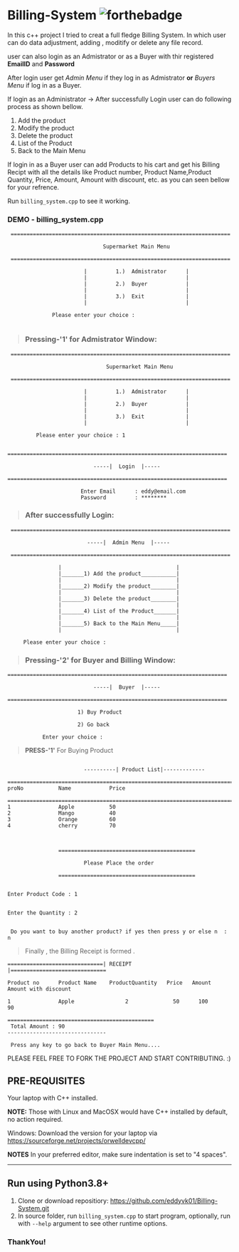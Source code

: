# Billing-System ![forthebadge](https://forthebadge.com/images/badges/made-with-c-plus-plus.svg)


In this c++ project I tried to creat a full fledge Billing System. In which user can do data adjustment, adding , moditify or delete any file record.

user can also login as an Admistrator or as a Buyer with thir registered **EmailID** and **Password**

After login user get *Admin Menu* if they log in as Admistrator **or** *Buyers Menu* if log in as a Buyer.

If login as an Administrator -> After successfully Login user can do following process as shown bellow.
1) Add the product
2) Modify the product
3) Delete the product
4) List of the Product
5) Back to the Main Menu

If login in as a Buyer user can add Products to his cart and get his Billing Recipt with all the details like Product number, Product Name,Product Quantity,  Price,  Amount, Amount with discount, etc. as you can seen bellow for your refrence.

Run `billing_system.cpp` to see it working.


###  DEMO - billing_system.cpp
```
 =====================================================================

                              Supermarket Main Menu

 =====================================================================
 
                        |         1.)  Admistrator      |
                        |                               |
                        |         2.)  Buyer            |
                        |                               |
                        |         3.)  Exit             |
                        |                               |

              Please enter your choice :


```
> ### **Pressing-'1'** for Admistrator Window:
``` 
 =====================================================================

                               Supermarket Main Menu

 =====================================================================

                        |         1.)  Admistrator      |
                        |                               |
                        |         2.)  Buyer            |
                        |                               |
                        |         3.)  Exit             |
                        |                               |

         Please enter your choice : 1


=====================================================================

                           -----|  Login  |-----

=====================================================================

                       Enter Email      : eddy@email.com
                       Password         : ********

```



> ### After successfully Login:

```
 =====================================================================

                         -----|  Admin Menu  |-----

 =====================================================================

                |                                    |
                |_______1) Add the product___________|
                |                                    |
                |_______2) Modify the product________|
                |                                    |
                |_______3) Delete the product________|
                |                                    |
                |_______4) List of the Product_______|
                |                                    |
                |_______5) Back to the Main Menu_____|
                |                                    |

     Please enter your choice :
```
> ### **Pressing-'2'** for Buyer and Billing Window: 

```
=====================================================================

                           -----|  Buyer  |-----

=====================================================================

                      1) Buy Product

                      2) Go back

           Enter your choice :
```

> **PRESS-'1'** For Buying Product
```

                        ----------| Product List|-------------

=======================================================================================
proNo           Name            Price

=======================================================================================
1               Apple           50
2               Mango           40
3               Orange          60
4               cherry          70



                ===========================================

                        Please Place the order

                ===========================================


Enter Product Code : 1


Enter the Quantity : 2


 Do you want to buy another product? if yes then press y or else n  : n
```
> Finally , the Billing Receipt is formed .
~~~
==============================| RECEIPT |==============================

Product no      Product Name    ProductQuantity   Price   Amount  Amount with discount

1               Apple                2              50      100           90

==============================================
 Total Amount : 90
-------------------------------

 Press any key to go back to Buyer Main Menu....

~~~

PLEASE FEEL FREE TO FORK THE PROJECT AND START CONTRIBUTING. :)

## PRE-REQUISITES
Your laptop with C++ installed.

**NOTE:** Those with Linux and MacOSX would have C++ installed by default, no action required.

Windows: Download the version for your laptop via https://sourceforge.net/projects/orwelldevcpp/

**NOTES**
In your preferred editor, make sure indentation is set to "4 spaces".

---

## Run using Python3.8+
1. Clone or download repositiory: https://github.com/eddyvk01/Billing-System.git
2. In source folder, run `billing_system.cpp` to start program, optionally, run with `--help` argument to see other runtime options.
 
### ThankYou!
